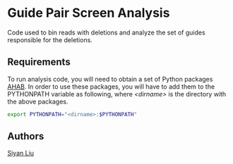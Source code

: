 # Guide Pair Screen Analysis

Code used to bin reads with deletions and analyze the set of guides responsible for the deletions.

## Requirements

To run analysis code, you will need to obtain a set of Python packages [AHAB](https://github.com/siyansusan/AHAB.git).
In order to use these packages, you will have to add them to the PYTHONPATH variable as following, 
where *\<dirname\>* is the directory with the above packages. 

```bash
export PYTHONPATH="<dirname>:$PYTHONPATH"
```

## Authors

[Siyan Liu](https://github.com/siyansusan)
